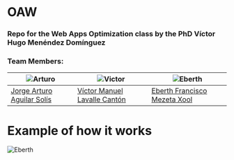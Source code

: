 # OAW
### Repo for the Web Apps Optimization class by the PhD Víctor Hugo Menéndez Domínguez

### Team Members:

| ![Arturo](https://i.ibb.co/JChr4tN/Arturo.png) | ![Victor](https://i.ibb.co/hXWxtJW/Me.png)| ![Eberth](https://i.ibb.co/Xkv3fMR/Eberth.png)|
| ----- | ---- | ----- |
| <a href="https://github.com/artrune"> Jorge Arturo Aguilar Solís </a>| <a href="https://github.com/VictorLavalle"> Víctor Manuel Lavalle Cantón</a> | <a href="https://github.com/EberthMezeta"> Eberth Francisco Mezeta Xool </a> |

# Example of how it works
 ![Eberth](https://i.ibb.co/RD3wMKT/How-it-works.gif)
